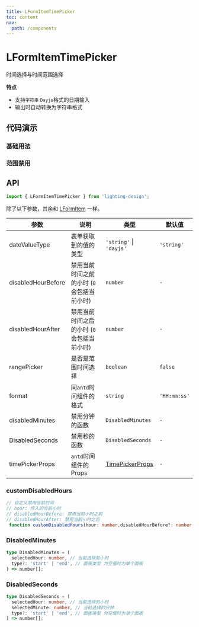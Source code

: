 ```yaml
---
title: LFormItemTimePicker
toc: content
nav:
  path: /components
---
```


# LFormItemTimePicker

时间选择与时间范围选择

**特点**

- 支持`字符串` `Dayjs`格式的日期输入
- 输出时自动转换为字符串格式

## 代码演示

### 基础用法

<code src='./demos/Demo1.tsx'></code>

### 范围禁用

<code src='./demos/Demo2.tsx'></code>

## API

```ts
import { LFormItemTimePicker } from 'lighting-design';
```

除了以下参数，其余和 [LFormItem](/components/form-item) 一样。

| 参数               | 说明                                        | 类型                                                                 | 默认值       |
| ------------------ | ------------------------------------------- | -------------------------------------------------------------------- | ------------ |
| dateValueType      | 表单获取到的值的类型                        | `'string'` \| `'dayjs'`                                              | `'string'`   |
| disabledHourBefore | 禁用当前时间之前的小时 (`0` 会包括当前小时) | `number`                                                             | `-`          |
| disabledHourAfter  | 禁用当前时间之后的小时 (`0` 会包括当前小时) | `number`                                                             | `-`          |
| rangePicker        | 是否是范围时间选择                          | `boolean`                                                            | `false`      |
| format             | 同`antd`时间组件的格式                      | `string`                                                             | `'HH:mm:ss'` |
| disabledMinutes    | 禁用分钟的函数                              | `DisabledMinutes`                                                    | `-`          |
| DisabledSeconds    | 禁用秒的函数                                | `DisabledSeconds`                                                    | `-`          |
| timePickerProps    | `antd`时间组件的 Props                      | [TimePickerProps](https://ant.design/components/time-picker-cn/#api) | `-`          |

### customDisabledHours

```ts
// 自定义禁用当前时间
// hour: 传入的当前小时
// disabledHourBefore: 禁用当前小时之前
// disabledHourAfter: 禁用当前小时之后
 function customDisabledHours(hour: number,disabledHourBefore?: number, disabledHourAfter?: number) => number[]
```

### DisabledMinutes

```ts
type DisabledMinutes = (
  selectedHour: number, // 当前选择的小时
  type?: 'start' | 'end', // 面板类型 为空值时为单个面板
) => number[];
```

### DisabledSeconds

```ts
type DisabledSeconds = (
  selectedHour: number, // 当前选择的小时
  selectedMinute: number, // 当前选择的分钟
  type?: 'start' | 'end', // 面板类型 为空值时为单个面板
) => number[];
```
